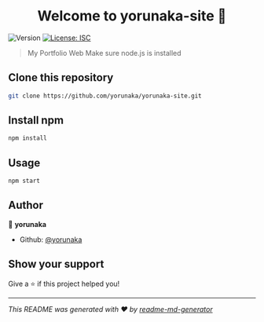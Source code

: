 <h1 align="center">Welcome to yorunaka-site 👋</h1>
<p>
  <img alt="Version" src="https://img.shields.io/badge/version-1.0.0-blue.svg?cacheSeconds=2592000" />
  <a href="#" target="_blank">
    <img alt="License: ISC" src="https://img.shields.io/badge/License-ISC-yellow.svg" />
  </a>
</p>

> My Portfolio Web
Make sure node.js is installed

## Clone this repository
```sh
git clone https://github.com/yorunaka/yorunaka-site.git
```

## Install npm
```sh
npm install
```

## Usage

```sh
npm start
```

## Author

👤 **yorunaka**

* Github: [@yorunaka](https://github.com/yorunaka)

## Show your support

Give a ⭐️ if this project helped you!

***
_This README was generated with ❤️ by [readme-md-generator](https://github.com/kefranabg/readme-md-generator)_